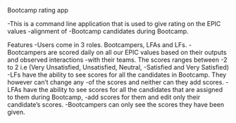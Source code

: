 Bootcamp rating app

-This is a command line application that is used to give rating on the EPIC values -alignment of  -Bootcamp candidates during Bootcamp.

Features
-Users come in 3 roles. Bootcampers, LFAs and LFs. 
-Bootcampers are scored daily on all our EPIC values based on their outputs and observed interactions -with their teams. The scores ranges between -2 to 2 i.e (Very Unsatisfied, Unsatisfied, Neutral, -Satisfied and Very Satisfied)
-LFs have the ability to see scores for all the candidates in Bootcamp. They however can’t change any -of the scores and neither can they add scores.
-LFAs have the ability to see scores for all the candidates that are assigned to them during Bootcamp, -add scores for them and edit only their candidate’s scores.
-Bootcampers can only see the scores they have been given. 
